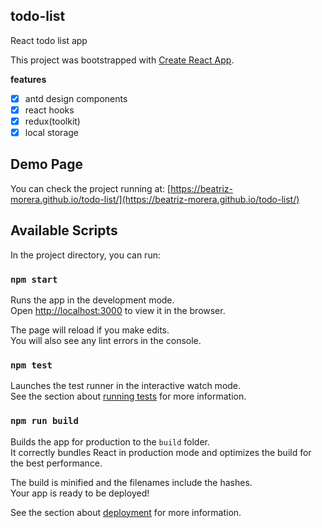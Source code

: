 ## todo-list

React todo list app

This project was bootstrapped with [Create React App](https://github.com/facebook/create-react-app).

**features**

- [x] antd design components
- [x] react hooks
- [x] redux(toolkit)
- [x] local storage

## Demo Page

You can check the project running at:
[https://beatriz-morera.github.io/todo-list/](https://beatriz-morera.github.io/todo-list/)

## Available Scripts

In the project directory, you can run:

### `npm start`

Runs the app in the development mode.<br />
Open [http://localhost:3000](http://localhost:3000) to view it in the browser.

The page will reload if you make edits.<br />
You will also see any lint errors in the console.

### `npm test`

Launches the test runner in the interactive watch mode.<br />
See the section about [running tests](https://facebook.github.io/create-react-app/docs/running-tests) for more information.

### `npm run build`

Builds the app for production to the `build` folder.<br />
It correctly bundles React in production mode and optimizes the build for the best performance.

The build is minified and the filenames include the hashes.<br />
Your app is ready to be deployed!

See the section about [deployment](https://facebook.github.io/create-react-app/docs/deployment) for more information.
